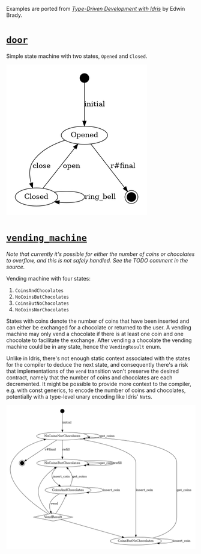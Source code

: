 Examples are ported from [_Type-Driven Development with Idris_](https://www.manning.com/books/type-driven-development-with-idris) by Edwin Brady.

# [`door`](./door.rs)

Simple state machine with two states, `Opened` and `Closed`.

![`door` state machine diagram](../generated/Door.dot.png)


# [`vending_machine`](./vending_machine.rs)

_Note that currently it's possible for either the number of coins or chocolates to overflow, and this is not safely handled. See the TODO comment in the source._

Vending machine with four states:

1. `CoinsAndChocolates`
1. `NoCoinsButChocolates`
1. `CoinsButNoChocolates`
1. `NoCoinsNorChocolates`

States with coins denote the number of coins that have been inserted and can either be exchanged for a chocolate or returned to the user. A vending machine may only vend a chocolate if there is at least one coin and one chocolate to facilitate the exchange. After vending a chocolate the vending machine could be in any state, hence the `VendingResult` enum.

Unlike in Idris, there's not enough static context associated with the states for the compiler to deduce the next state, and consequently there's a risk that implementations of the `vend` transition won't preserve the desired contract, namely that the number of coins and chocolates are each decremented. It might be possible to provide more context to the compiler, e.g. with const generics, to encode the number of coins and chocolates, potentially with a type-level unary encoding like Idris' `Nat`s.

![`vending_machine` state machine diagram](../generated/VendingMachine.dot.png)
